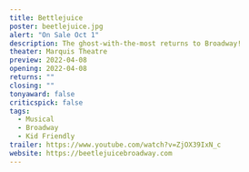 ```yaml
---
title: Bettlejuice
poster: beetlejuice.jpg
alert: "On Sale Oct 1"
description: The ghost-with-the-most returns to Broadway!
theater: Marquis Theatre
preview: 2022-04-08
opening: 2022-04-08
returns: ""
closing: ""
tonyaward: false
criticspick: false
tags: 
  - Musical
  - Broadway
  - Kid Friendly
trailer: https://www.youtube.com/watch?v=ZjOX39IxN_c
website: https://beetlejuicebroadway.com
---
```

